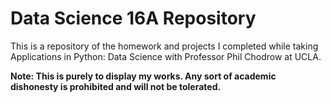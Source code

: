 # Data Science 16A Repository

This is a repository of the homework and projects I completed while taking Applications in Python: Data Science with Professor Phil Chodrow at UCLA. 

**Note: This is purely to display my works. Any sort of academic dishonesty is prohibited and will not be tolerated.**
